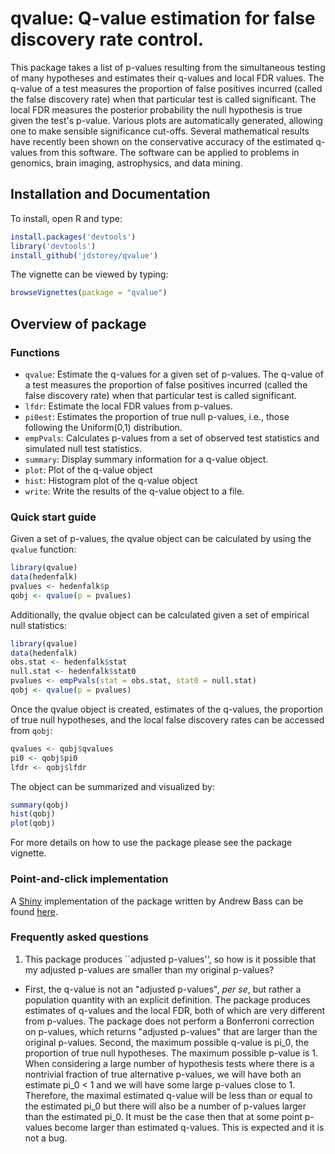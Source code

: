 qvalue: Q-value estimation for false discovery rate control.
======

This package takes a list of p-values resulting from the simultaneous testing of many hypotheses and estimates their q-values and local FDR values. The q-value of a test measures the proportion of false positives incurred (called the false discovery rate) when that particular test is called significant. The local FDR measures the posterior probability the null hypothesis is true given the test's p-value. Various plots are automatically generated, allowing one to make sensible significance cut-offs. Several mathematical results have recently been shown on the conservative accuracy of the estimated q-values from this software. The software can be applied to problems in genomics, brain imaging, astrophysics, and data mining.

Installation and Documentation
----------------------------------

To install, open R and type:

```R 
install.packages('devtools')
library('devtools')
install_github('jdstorey/qvalue')
```

The vignette can be viewed by typing:

```R
browseVignettes(package = "qvalue")
```

Overview of package
--------

### Functions
* `qvalue`:  Estimate the q-values for a given set of p-values.  The q-value of a test measures the proportion of false positives incurred (called the false discovery rate) when that particular test is called significant.
* `lfdr`: Estimate the local FDR values from p-values. 
* `pi0est`: Estimates the proportion of true null p-values, i.e., those following the Uniform(0,1) distribution.
* `empPvals`: Calculates p-values from a set of observed test statistics and simulated null test statistics.
* `summary`: Display summary information for a q-value object.
* `plot`: Plot of the q-value object
* `hist`: Histogram plot of the q-value object
* `write`: Write the results of the q-value object to a file.


### Quick start guide
Given a set of p-values, the qvalue object can be calculated by using the `qvalue` function:

```R
library(qvalue)
data(hedenfalk)
pvalues <- hedenfalk$p
qobj <- qvalue(p = pvalues)
```

Additionally, the qvalue object can be calculated given a set of empirical null statistics:

```R
library(qvalue)
data(hedenfalk)
obs.stat <- hedenfalk$stat
null.stat <- hedenfalk$stat0
pvalues <- empPvals(stat = obs.stat, stat0 = null.stat)
qobj <- qvalue(p = pvalues)
```

Once the qvalue object is created, estimates of the q-values, the proportion of true null hypotheses, and the local false discovery rates can be accessed from `qobj`:

```R
qvalues <- qobj$qvalues
pi0 <- qobj$pi0
lfdr <- qobj$lfdr
```

The object can be summarized and visualized by:
```R
summary(qobj)
hist(qobj)
plot(qobj)
```

For more details on how to use the package please see the package vignette.

### Point-and-click implementation
A [Shiny](http://shiny.rstudio.com "Shiny") implementation of the package written by Andrew Bass can be found [here](http://qvalue.princeton.edu "qvalue").

### Frequently asked questions
1. This package produces ``adjusted p-values'', so how is it possible that my adjusted p-values are smaller than my original p-values?
  - First, the q-value is not an "adjusted p-values", _per se_, but rather a population quantity with an explicit definition.  The package produces estimates of q-values and the local FDR, both of which are very different from p-values.  The package does not perform a Bonferroni correction on p-values, which returns "adjusted p-values" that are larger than the original p-values.  Second, the maximum possible q-value is pi\_0, the proportion of true null hypotheses.  The maximum possible p-value is 1.  When considering a large number of hypothesis tests where there is a nontrivial fraction of true alternative p-values, we will have both an estimate pi\_0 < 1 and we will have some large p-values close to 1.   Therefore, the maximal estimated q-value will be less than or equal to the estimated pi\_0 but there will also be a number of p-values larger than the estimated pi\_0.  It must be the case then that at some point p-values become larger than estimated q-values.  This is expected and it is not a bug.
